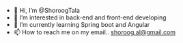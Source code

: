 - 👋 Hi, I’m @ShoroogTala
- 👀 I’m interested in back-end and front-end developing
- 🌱 I’m currently learning Spring boot and Angular
- 📫 How to reach me on my email.. shoroog.al@gmail.com

<!---
ShoroogTala/ShoroogTala is a ✨ special ✨ repository because its `README.md` (this file) appears on your GitHub profile.
You can click the Preview link to take a look at your changes.
--->
